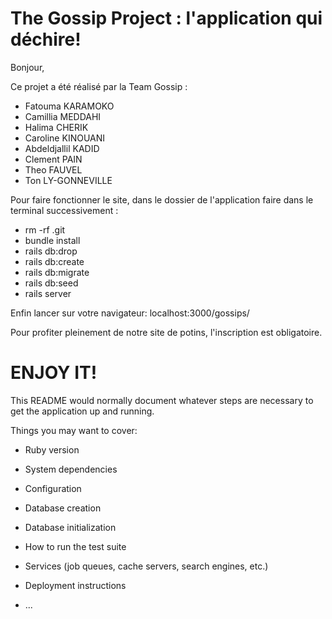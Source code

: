 # The Gossip Project : l'application qui déchire!

Bonjour,

Ce projet a été réalisé par la Team Gossip :
- Fatouma KARAMOKO
- Camillia MEDDAHI
- Halima CHERIK
- Caroline KINOUANI
- Abdeldjallil KADID
- Clement PAIN
- Theo FAUVEL
- Ton LY-GONNEVILLE

Pour faire fonctionner le site, dans le dossier de l'application faire dans le terminal successivement : 
- rm -rf .git 
- bundle install 
- rails db:drop 
- rails db:create 
- rails db:migrate 
- rails db:seed 
- rails server

Enfin lancer sur votre navigateur: localhost:3000/gossips/

Pour profiter pleinement de notre site de potins, l'inscription est obligatoire.

# ENJOY IT!



This README would normally document whatever steps are necessary to get the
application up and running.

Things you may want to cover:

* Ruby version

* System dependencies

* Configuration

* Database creation

* Database initialization

* How to run the test suite

* Services (job queues, cache servers, search engines, etc.)

* Deployment instructions

* ...
